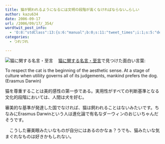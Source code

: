 ```yaml
---
title: 猫が飼われるようになるには文明の段階が高くなければならない…らしい
author: kazu634
date: 2006-09-17
url: /2006/09/17/_354/
wordtwit_post_info:
  - 'O:8:"stdClass":13:{s:6:"manual";b:0;s:11:"tweet_times";i:1;s:5:"delay";i:0;s:7:"enabled";i:1;s:10:"separation";s:2:"60";s:7:"version";s:3:"3.7";s:14:"tweet_template";b:0;s:6:"status";i:2;s:6:"result";a:0:{}s:13:"tweet_counter";i:2;s:13:"tweet_log_ids";a:1:{i:0;i:2555;}s:9:"hash_tags";a:0:{}s:8:"accounts";a:1:{i:0;s:7:"kazu634";}}'
categories:
  - つれづれ

---
```

<div class="section">
<p>
<a href="http://www.necozanmai.com/zatsugaku/meigen.html" onclick="__gaTracker('send', 'event', 'outbound-article', 'http://www.necozanmai.com/zatsugaku/meigen.html', '');" target="_blank"><img alt="猫に関する名言・至言" align="left" src="http://img.simpleapi.net/small/http://www.necozanmai.com/zatsugaku/meigen.html" border="0" /></a>
</p></p> 
  
<p>
    　<a href="http://www.necozanmai.com/zatsugaku/meigen.html" onclick="__gaTracker('send', 'event', 'outbound-article', 'http://www.necozanmai.com/zatsugaku/meigen.html', '猫に関する名言・至言');" target="blank">猫に関する名言・至言</a>で見つけた面白い言葉:
</p>
  
<p>
<blockquote>
</blockquote>
</p>
  
<p>
    To respect the cat is the beginning of the aesthetic sense. At a stage of culture when utiliity governs all of its judgements, mankind prefers the dog. (Erasmus Darwin)
</p>
  
<p>
    猫を尊重することは美的感性の第一歩である。実用性がすべての判断基準となる文化的段階においては、人間は犬を好む。
</p></p> 
  
<p>
    審美的な基準が発達した国でなければ、猫は飼われることはないみたいです。ちなみにErasmus Darwinという人は進化論で有名なダーウィンのおじいちゃんだそうです。
</p></p> 
  
<p>
    　こうした審美眼みたいなものが自分にはあるのかなぁ？うでも、猫みたいな気まぐれなものは好きかもしれない。
</p>
</div>
